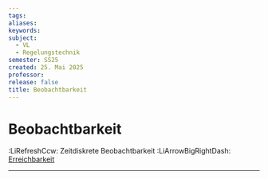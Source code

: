 ```yaml
---
tags: 
aliases: 
keywords: 
subject:
  - VL
  - Regelungstechnik
semester: SS25
created: 25. Mai 2025
professor:
release: false
title: Beobachtbarkeit
---
```


# Beobachtbarkeit

:LiRefreshCcw: Zeitdiskrete Beobachtbarkeit
:LiArrowBigRightDash: [Erreichbarkeit](Erreichbarkeit.md)

---

